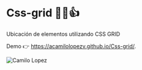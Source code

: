 # Css-grid 👨‍💻👍

Ubicación de elementos utilizando CSS GRID

Demo 👉 https://acamilolopezv.github.io/Css-grid/.

![Camilo Lopez](https://repository-images.githubusercontent.com/349605184/17109c00-88fd-11eb-8811-50190809d414)
